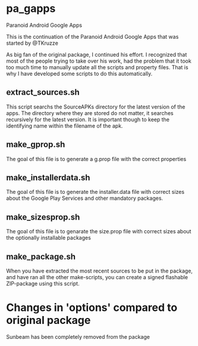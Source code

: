 # pa_gapps
Paranoid Android Google Apps

This is the continuation of the Paranoid Android Google Apps that was started by @TKruzze

As big fan of the original package, I continued his effort. I recognized that most of the people trying to take over his work, had the problem that it took too much time to manually update all the scripts and property files. That is why I have developed some scripts to do this automatically.

## extract_sources.sh
This script searchs the SourceAPKs directory for the latest version of the apps. The directory where they are stored do not matter, it searches recursively for the latest version. It is important though to keep the identifying name within the filename of the apk.

## make_gprop.sh
The goal of this file is to generate a g.prop file with the correct properties

## make_installerdata.sh
The goal of this file is to generate the installer.data file with correct sizes about the Google Play Services and other mandatory packages.

## make_sizesprop.sh
The goal of this file is to genarate the size.prop file with correct sizes about the optionally installable packages

## make_package.sh
When you have extracted the most recent sources to be put in the package, and have ran all the other make-scripts, you can create a signed flashable ZIP-package using this script.

# Changes in 'options' compared to original package
Sunbeam has been completely removed from the package
